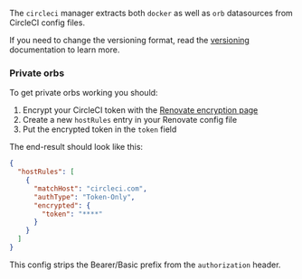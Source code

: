 The `circleci` manager extracts both `docker` as well as `orb` datasources from CircleCI config files.

If you need to change the versioning format, read the [versioning](../../versioning.md) documentation to learn more.

### Private orbs

To get private orbs working you should:

1. Encrypt your CircleCI token with the [Renovate encryption page](https://app.renovatebot.com/encrypt)
1. Create a new `hostRules` entry in your Renovate config file
1. Put the encrypted token in the `token` field

The end-result should look like this:

```json
{
  "hostRules": [
    {
      "matchHost": "circleci.com",
      "authType": "Token-Only",
      "encrypted": {
        "token": "****"
      }
    }
  ]
}
```

This config strips the Bearer/Basic prefix from the `authorization` header.
